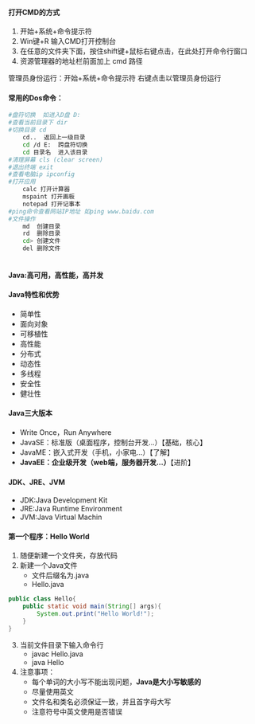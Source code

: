 #### 打开CMD的方式

1. 开始+系统+命令提示符
2. Win键+R  输入CMD打开控制台
3. 在任意的文件夹下面，按住shift键+鼠标右键点击，在此处打开命令行窗口
4. 资源管理器的地址栏前面加上 cmd 路径

管理员身份运行：开始+系统+命令提示符  右键点击以管理员身份运行



#### 常用的Dos命令：

```bash
#盘符切换  如进入D盘 D:
#查看当前目录下 dir
#切换目录 cd
	cd..  返回上一级目录
	cd /d E:  跨盘符切换
	cd 目录名  进入该目录
#清理屏幕 cls (clear screen)
#退出终端 exit
#查看电脑ip ipconfig
#打开应用
	calc 打开计算器
	mspaint	打开画板
	notepad	打开记事本
#ping命令查看网站IP地址 如ping www.baidu.com
#文件操作
	md  创建目录
	rd  删除目录
	cd>	创建文件
	del	删除文件
	
```



#### Java:高可用，高性能，高并发



#### Java特性和优势

* 简单性
* 面向对象
* 可移植性
* 高性能
* 分布式
* 动态性
* 多线程
* 安全性
* 健壮性

#### Java三大版本

* Write Once，Run Anywhere
* JavaSE：标准版（桌面程序，控制台开发...）【基础，核心】
* JavaME：嵌入式开发（手机，小家电...）【了解】
* **JavaEE：企业级开发（web端，服务器开发...）**【进阶】



#### JDK、JRE、JVM

* JDK:Java Development Kit
* JRE:Java Runtime Environment
* JVM:Java Virtual Machin

#### 第一个程序：Hello World

1. 随便新建一个文件夹，存放代码
2. 新建一个Java文件
   * 文件后缀名为.java
   * Hello.java

```java
public class Hello{
	public static void main(String[] args){
		System.out.print("Hello World!");
	}
}
```

3. 当前文件目录下输入命令行
   * javac Hello.java
   * java Hello
4. 注意事项：
   * 每个单词的大小写不能出现问题，**Java是大小写敏感的**
   * 尽量使用英文
   * 文件名和类名必须保证一致，并且首字母大写
   * 注意符号中英文使用是否错误

